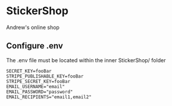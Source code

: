 # StickerShop

Andrew's online shop

## Configure .env

The .env file must be located within the inner StickerShop/ folder

```
SECRET_KEY=fooBar
STRIPE_PUBLISHABLE_KEY=fooBar
STRIPE_SECRET_KEY=fooBar
EMAIL_USERNAME="email"
EMAIL_PASSWORD="password"
EMAIL_RECIPIENTS="email1,email2"
```
